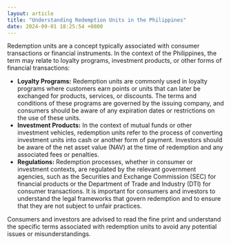```yaml
---
layout: article
title: "Understanding Redemption Units in the Philippines"
date: 2024-09-01 18:25:54 +0800
---
```


<p>Redemption units are a concept typically associated with consumer transactions or financial instruments. In the context of the Philippines, the term may relate to loyalty programs, investment products, or other forms of financial transactions:</p><ul><li><strong>Loyalty Programs:</strong> Redemption units are commonly used in loyalty programs where customers earn points or units that can later be exchanged for products, services, or discounts. The terms and conditions of these programs are governed by the issuing company, and consumers should be aware of any expiration dates or restrictions on the use of these units.</li><li><strong>Investment Products:</strong> In the context of mutual funds or other investment vehicles, redemption units refer to the process of converting investment units into cash or another form of payment. Investors should be aware of the net asset value (NAV) at the time of redemption and any associated fees or penalties.</li><li><strong>Regulations:</strong> Redemption processes, whether in consumer or investment contexts, are regulated by the relevant government agencies, such as the Securities and Exchange Commission (SEC) for financial products or the Department of Trade and Industry (DTI) for consumer transactions. It is important for consumers and investors to understand the legal frameworks that govern redemption and to ensure that they are not subject to unfair practices.</li></ul><p>Consumers and investors are advised to read the fine print and understand the specific terms associated with redemption units to avoid any potential issues or misunderstandings.</p>